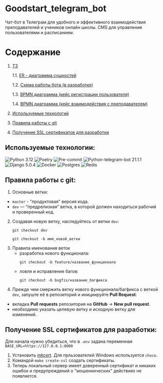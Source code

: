 # Goodstart_telegram_bot

Чат-бот в Телеграм для удобного и эффективного взаимодействия преподавателей и учеников онлайн школы.
CMS для управления пользователями и расписанием.

# Содержание

1. [ТЗ](https://docs.google.com/document/d/1VUSzwJ_7xS27LN53y2hdO5wPQ6rMDnPr/edit)

   1.1. [ER - диаграмма сущностей](docs/Goodstart%20ER%20diagram.jpg)

   1.2. [Схема работы бота (в разработке)](https://miro.com/app/board/uXjVKTz7zLw=/)

   1.3. [BPMN диаграмма (кейс регистрации пользователя)](docs/bpmn/registration.jpg)

   1.4. [BPMN диаграмма (кейс взаимодействия с преподавателем)](docs/bpmn/teacher_interaction.jpg)

2. [Используемые технологий](#technologies-project)

3. [Правила работы с git](#git)

4. [Получение SSL сертификатов для разработки](#ssl)

## Используемые технологии<a id="technologies-project"></a>:

![Python 3.12](https://img.shields.io/badge/Python-3.12-brightgreen.svg?style=flat&logo=python&logoColor=white)
![Poetry](https://img.shields.io/badge/Poetry-brightgreen.svg?style=flat&logo=poetry&logoColor=white&color=blue)
![Pre-commit](https://img.shields.io/badge/pre--commit-brightgreen.svg?style=flat&logo=pre-commit&logoColor=white&color=blue)
![Python-telegram-bot 21.1.1](https://img.shields.io/badge/python--telegram--bot-21.1.1-brightgreen.svg?style=flat&logo=python&logoColor=white)
![Django 5.0.4](https://img.shields.io/badge/Django-5.0.4-brightgreen.svg?style=flat&logo=django&logoColor=white)
![Docker](https://img.shields.io/badge/Docker-brightgreen.svg?style=flat&logo=docker&logoColor=white&color=blue)
![Postgres](https://img.shields.io/badge/Postgres-brightgreen.svg?style=flat&logo=postgresql&logoColor=white&color=blue)
![Redis](https://img.shields.io/badge/Redis-brightgreen.svg?style=flat&logo=redis&logoColor=white&color=blue)


## Правила работы с git<a id="git"></a>:

1. Основные ветки:
- `master` - "продуктовая" версия кода.
- `dev` — “предрелизная” ветка, в которой должен находиться рабочий и проверенный код.
2. Создавая новую ветку, наследуйтесь от ветки `dev`:
    ```
    git checkout dev
    ```
    ```
    git checkout -b имя_новой_ветки
    ```
3. Правила именования веток
   - разработка нового функционала:
     ```
     git checkout -b feature/название_функционала
     ```
   - ловля и исправление багов:
     ```
     git checkout -b bugfix/название_багфикса
     ```
4. Прежде чем смержить ветку нового функционала/багфикса
с веткой `dev`, запуште её в репозиторий и инициируйте <b>Pull Request</b>:
- вкладка <b>Pull requests</b> репозитория на <b>GitHub</b> -> <b>New pull request</b>.
- необходимо указать целевую ветку и исходную ветку для изменений.


## Получение SSL сертификатов для разработки<a id="ssl"></a>:

Для начала нужно убедиться, что в `.env` задана переменная `BASE_URL=https://127.0.0.1:8000`

1. Установить [mkcert](https://github.com/FiloSottile/mkcert). Для прльзователей Windows используется `choco`.
2.  Командой `make create-ssl` создать сертификаты.
3. Теперь локальный сервер имеет доверенный сертификат и никаких ошибок и предупреждений о "мошеннических" действиях не появляется.
